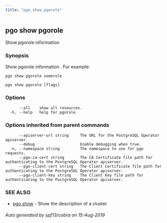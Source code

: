 ```yaml
---
title: "pgo_show_pgorole"
---
```

## pgo show pgorole

Show pgorole information

### Synopsis

Show pgorole information . For example:

	pgo show pgorole somerole

```
pgo show pgorole [flags]
```

### Options

```
      --all    show all resources.
  -h, --help   help for pgorole
```

### Options inherited from parent commands

```
      --apiserver-url string     The URL for the PostgreSQL Operator apiserver.
      --debug                    Enable debugging when true.
  -n, --namespace string         The namespace to use for pgo requests.
      --pgo-ca-cert string       The CA Certificate file path for authenticating to the PostgreSQL Operator apiserver.
      --pgo-client-cert string   The Client Certificate file path for authenticating to the PostgreSQL Operator apiserver.
      --pgo-client-key string    The Client Key file path for authenticating to the PostgreSQL Operator apiserver.
```

### SEE ALSO

* [pgo show](/operatorcli/cli/pgo_show/)	 - Show the description of a cluster

###### Auto generated by spf13/cobra on 15-Aug-2019

